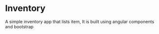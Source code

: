 # Inventory
A simple inventory app that lists item, It is built using angular components and bootstrap

